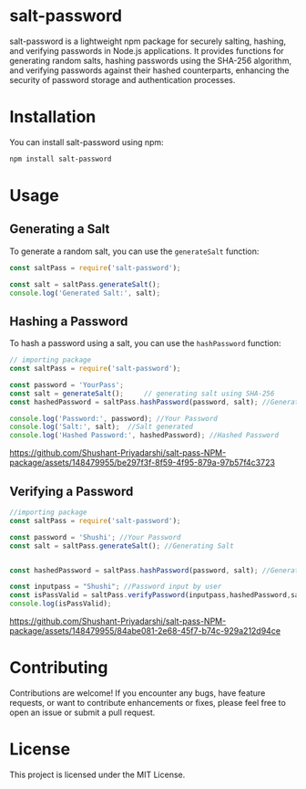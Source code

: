 # salt-password

salt-password is a lightweight npm package for securely salting, hashing, and verifying passwords in Node.js applications. It provides functions for generating random salts, hashing passwords using the SHA-256 algorithm, and verifying passwords against their hashed counterparts, enhancing the security of password storage and authentication processes.

# Installation

You can install salt-password using npm:

```bash
npm install salt-password
```

# Usage

## Generating a Salt

To generate a random salt, you can use the `generateSalt` function:

```javascript
const saltPass = require('salt-password');

const salt = saltPass.generateSalt();
console.log('Generated Salt:', salt);
```

## Hashing a Password

To hash a password using a salt, you can use the `hashPassword` function:

```javascript
// importing package
const saltPass = require('salt-password');

const password = 'YourPass';
const salt = generateSalt();     // generating salt using SHA-256
const hashedPassword = saltPass.hashPassword(password, salt); //Generating Password

console.log('Password:', password); //Your Password
console.log('Salt:', salt);  //Salt generated
console.log('Hashed Password:', hashedPassword); //Hashed Password
```



https://github.com/Shushant-Priyadarshi/salt-pass-NPM-package/assets/148479955/be297f3f-8f59-4f95-879a-97b57f4c3723


## Verifying a Password
```javascript
//importing package
const saltPass = require('salt-password');

const password = 'Shushi'; //Your Password
const salt = saltPass.generateSalt(); //Generating Salt


const hashedPassword = saltPass.hashPassword(password, salt); //Generating Hashed Password

const inputpass = "Shushi"; //Password input by user
const isPassValid = saltPass.verifyPassword(inputpass,hashedPassword,salt); //Checking if the password are matching
console.log(isPassValid); 
```




https://github.com/Shushant-Priyadarshi/salt-pass-NPM-package/assets/148479955/84abe081-2e68-45f7-b74c-929a212d94ce


# Contributing

Contributions are welcome! If you encounter any bugs, have feature requests, or want to contribute enhancements or fixes, please feel free to open an issue or submit a pull request.

# License

This project is licensed under the MIT License.

